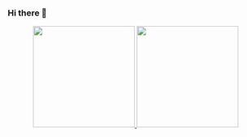 ### Hi there 👋

<div align="center">
  <a href="https://github.com/rzanchetta01">
  <img height="200em" src="https://github-readme-stats.vercel.app/api?username=rzanchetta01&show_icons=true&theme=dracula&include_all_commits=true&count_private=true"/>
  <img height="200em" src="https://github-readme-stats.vercel.app/api/top-langs/?username=rzanchetta01&layout=compact&langs_count=7&theme=dracula"/>
</div>
